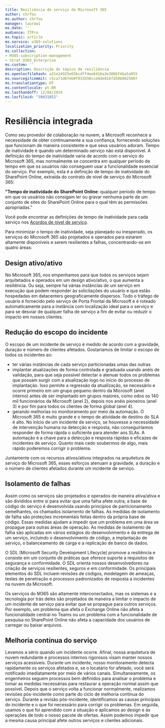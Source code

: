 ```yaml
---
title: Resiliência de serviço do Microsoft 365
author: chrfox
ms.author: chrfox
manager: laurawi
ms.date: ''
audience: ITPro
ms.topic: article
ms.service: o365-solutions
localization_priority: Priority
ms.collection:
- M365-subscription-management
- Strat_O365_Enterprise
ms.custom: ''
description: Descrição do tópico de resiliência
ms.openlocfilehash: a31e24925e65bcdff4ee6416a3e308bf46a5a955
ms.sourcegitcommit: c5ca71d6feb0f033b50ccd4de816fd59b0925007
ms.translationtype: HT
ms.contentlocale: pt-BR
ms.lasthandoff: 12/04/2019
ms.locfileid: "39831852"
---
```

# <a name="built-in-resiliency"></a>Resiliência integrada

Como seu provedor de colaboração na nuvem, a Microsoft reconhece a necessidade de obter continuamente a sua confiança, fornecendo soluções que funcionam de maneira consistente e que seus usuários adoram. Tempo de inatividade é quando um determinado serviço não está disponível. A definição do tempo de inatividade varia de acordo com o serviço do Microsoft 365, mas normalmente se concentra em qualquer período de tempo em que os usuários não conseguem usar a funcionalidade essencial do serviço. Por exemplo, esta é a definição de tempo de inatividade do SharePoint Online, extraída do contrato de nível de serviço do Microsoft 365:

**"Tempo de inatividade do SharePoint Online**: qualquer período de tempo em que os usuários não consigam ler ou gravar nenhuma parte de um conjunto de sites do SharePoint Online para o qual têm as permissões apropriadas."

Você pode encontrar as definições de tempo de inatividade para cada serviço nos [Acordos de nível de serviço](https://www.microsoftvolumelicensing.com/DocumentSearch.aspx?Mode=3&DocumentTypeId=37).

Para minimizar o tempo de inatividade, seja planejado ou inesperado, os serviços do Microsoft 365 são projetados e operados para estarem altamente disponíveis e serem resilientes a falhas, concentrando-se em quatro áreas:

## <a name="activeactive-design"></a>Design ativo/ativo

No Microsoft 365, nos empenhamos para que todos os serviços sejam arquitetados e operados em um design ativo/ativo, o que aumenta a resiliência. Ou seja, sempre há várias instâncias de um serviço em execução que podem responder às solicitações do usuário e que estão hospedadas em datacenters geograficamente dispersos. Todo o tráfego de usuário é fornecido pelo serviço de Porta Frontal da Microsoft e é roteado automaticamente para a instância com localização ideal para o serviço e para se desviar de qualquer falha de serviço a fim de evitar ou reduzir o impacto em nossos clientes.

## <a name="reduce-incident-scope"></a>Redução do escopo do incidente

O escopo de um incidente de serviço é medido de acordo com a gravidade, duração e número de clientes afetados. Gostaríamos de limitar o escopo de todos os incidentes ao:

- ter várias instâncias de cada serviço particionadas umas das outras
- implantar atualizações de forma controlada e graduada usando anéis de validação, para que seja possível detectar e atenuar todos os problemas que possam surgir com a atualização logo no início do processo de implantação. Isso permite a regressão da atualização, se necessário e ocorre primeiro em um grupo pequeno dentro da Microsoft (anel interno) antes de ser implantado em grupos maiores, como odos os 140 mil funcionários da Microsoft (anel 2), depois nos anéis pioneiros (anel 3) e por fim para todos os clientes de forma global (anel 4).
- gerando melhorias no monitoramento por meio da automação. O Microsoft 365 é muito grande e o tempo de atividade de destino do SLA é alto. No início de um incidente de serviço, se houvesse a necessidade de intervenção humana na detecção e resposta, não conseguiríamos responder de forma rápida o suficiente para atender aos SLAs. A automação é a chave para a detecção e resposta rápidas e eficazes de incidentes de serviço. Quanto mais cedo soubermos de algo, mais rápido poderemos corrigir o problema.

Juntamente com os recursos ativos/ativos integrados na arquitetura de serviço do Microsoft 365, esses esforços atenuam a gravidade, a duração e o número de clientes afetados durante um incidente de serviço.  

## <a name="fault-isolation"></a>Isolamento de falhas

Assim como os serviços são projetados e operados de maneira ativa/ativa e são divididos entre si para evitar que uma falha afete outra, a base de código do serviço é desenvolvida usando princípios de particionamento semelhantes, os chamados isolamento de falhas. As medidas de isolamento de falha são proteções incrementais feitas dentro da própria base de código. Essas medidas ajudam a impedir que um problema em uma área se propague para outras áreas de operação.
As medidas de isolamento de falha são aplicadas em vários estágios do desenvolvimento e da entrega de um serviço, incluindo o desenvolvimento de código, a implantação de serviço, o balanceamento de carga e a replicação de banco de dados.

O SDL (Microsoft Security Development Lifecycle) promove a resiliência e consiste em um conjunto de práticas que oferece suporte a requisitos de segurança e conformidade. O SDL orienta nossos desenvolvedores na criação de serviços resilientes, seguros e em conformidade. Os principais elementos do SDL incluem revisões de códigos, modelagem de ameaças, testes de penetração e processos padronizados de resposta a incidentes na nuvem da Microsoft.

Os serviços do M365 são altamente interconectados, mas os sistemas e a tecnologia por trás deles são projetados de maneira a limitar o impacto de um incidente de serviço para evitar que se propague para outros serviços. Por exemplo, um problema que afeta o Exchange Online não afeta a funcionalidade central no Teams ou um problema com a funcionalidade de pesquisa no SharePoint Online não afeta a capacidade dos usuários de carregar ou baixar arquivos.

## <a name="continuous-service-improvement"></a>Melhoria contínua do serviço

Levamos a sério quando um incidente ocorre. Afinal, nossa arquitetura de nuvem redundante e processos internos rigorosos visam manter nossos serviços acessíveis. Durante um incidente, nosso monitoramento detecta rapidamente os serviços afetados e, se o locatário for afetado, você será notificado imediatamente por meio de vários canais. Simultaneamente, os engenheiros seguem processos bem definidos para analisar o problema e tomar as medidas necessárias para restaurar a operação normal assim que possível. Depois que o serviço volta a funcionar normalmente, realizamos revisões pós-incidente como parte do ciclo de melhoria contínua do serviço. Durante a revisão pós-incidente, identificamos as causas principais do incidente e o que foi necessário para corrigir os problemas. Em seguida, usamos o que foi aprendido com a situação e aplicamos ao design e às operações de todo o nosso pacote de ofertas. Assim podemos impedir que a mesma causa principal afete outros serviços e clientes adicionais.
